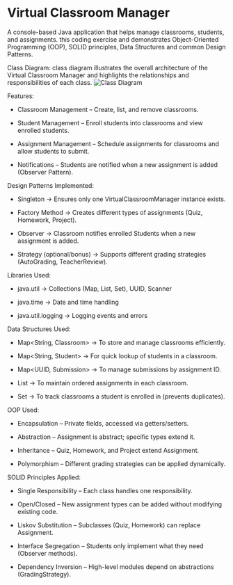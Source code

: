 # Virtual Classroom Manager


A console-based Java application that helps manage classrooms, students, and assignments.
this coding exercise and demonstrates Object-Oriented Programming (OOP), SOLID principles, Data Structures and common Design Patterns.

Class Diagram:
 class diagram illustrates the overall architecture of the Virtual Classroom Manager and highlights the relationships and responsibilities of each class.
 ![Class Diagram](/1_Class_Diagram.png)


Features:

- Classroom Management – Create, list, and remove classrooms.

- Student Management – Enroll students into classrooms and view enrolled students.

- Assignment Management – Schedule assignments for classrooms and allow students to submit.

- Notifications – Students are notified when a new assignment is added (Observer Pattern).


Design Patterns Implemented:

- Singleton → Ensures only one VirtualClassroomManager instance exists.

- Factory Method → Creates different types of assignments (Quiz, Homework, Project).

- Observer → Classroom notifies enrolled Students when a new assignment is added.

- Strategy (optional/bonus) → Supports different grading strategies (AutoGrading, TeacherReview).

Libraries Used:

- java.util → Collections (Map, List, Set), UUID, Scanner

- java.time → Date and time handling

- java.util.logging → Logging events and errors

Data Structures Used:

- Map<String, Classroom> → To store and manage classrooms efficiently.

- Map<String, Student> → For quick lookup of students in a classroom.

- Map<UUID, Submission> → To manage submissions by assignment ID.

- List<Assignment> → To maintain ordered assignments in each classroom.

- Set<String> → To track classrooms a student is enrolled in (prevents duplicates).


OOP Used:

- Encapsulation – Private fields, accessed via getters/setters.

- Abstraction – Assignment is abstract; specific types extend it.

- Inheritance – Quiz, Homework, and Project extend Assignment.

- Polymorphism – Different grading strategies can be applied dynamically.

SOLID Principles Applied:

- Single Responsibility – Each class handles one responsibility.

- Open/Closed – New assignment types can be added without modifying existing code.

- Liskov Substitution – Subclasses (Quiz, Homework) can replace Assignment.

- Interface Segregation – Students only implement what they need (Observer methods).

- Dependency Inversion – High-level modules depend on abstractions (GradingStrategy).





